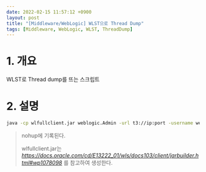 ```yaml
---
date: 2022-02-15 11:57:12 +0900
layout: post
title: "[Middleware/WebLogic] WLST으로 Thread Dump"
tags: [Middleware, WebLogic, WLST, ThreadDump]
---
```



# 1. 개요

WLST로 Thread dump를 뜨는 스크립트

# 2. 설명

```bash
java -cp wlfullclient.jar weblogic.Admin -url t3://ip:port -username weblogic -password weblogic1 THREAD_DUMP
```

> nohup에 기록된다.
>
> wlfullclient.jar는 _https://docs.oracle.com/cd/E13222_01/wls/docs103/client/jarbuilder.html#wp1078098_ 를 참고하여 생성한다.
